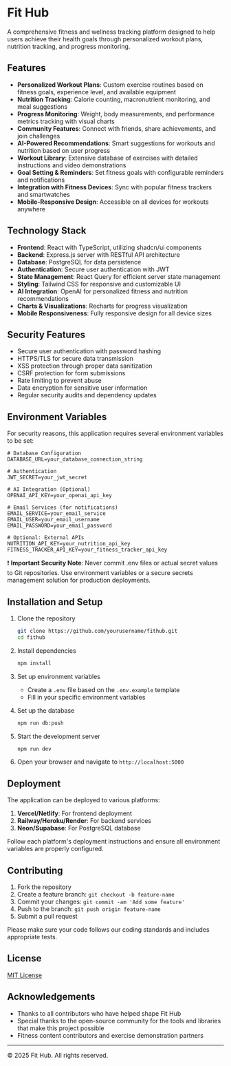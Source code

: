 # Fit Hub

A comprehensive fitness and wellness tracking platform designed to help users achieve their health goals through personalized workout plans, nutrition tracking, and progress monitoring.

## Features

- **Personalized Workout Plans**: Custom exercise routines based on fitness goals, experience level, and available equipment
- **Nutrition Tracking**: Calorie counting, macronutrient monitoring, and meal suggestions
- **Progress Monitoring**: Weight, body measurements, and performance metrics tracking with visual charts
- **Community Features**: Connect with friends, share achievements, and join challenges
- **AI-Powered Recommendations**: Smart suggestions for workouts and nutrition based on user progress
- **Workout Library**: Extensive database of exercises with detailed instructions and video demonstrations
- **Goal Setting & Reminders**: Set fitness goals with configurable reminders and notifications
- **Integration with Fitness Devices**: Sync with popular fitness trackers and smartwatches
- **Mobile-Responsive Design**: Accessible on all devices for workouts anywhere

## Technology Stack

- **Frontend**: React with TypeScript, utilizing shadcn/ui components
- **Backend**: Express.js server with RESTful API architecture
- **Database**: PostgreSQL for data persistence
- **Authentication**: Secure user authentication with JWT
- **State Management**: React Query for efficient server state management
- **Styling**: Tailwind CSS for responsive and customizable UI
- **AI Integration**: OpenAI for personalized fitness and nutrition recommendations
- **Charts & Visualizations**: Recharts for progress visualization
- **Mobile Responsiveness**: Fully responsive design for all device sizes

## Security Features

- Secure user authentication with password hashing
- HTTPS/TLS for secure data transmission
- XSS protection through proper data sanitization
- CSRF protection for form submissions
- Rate limiting to prevent abuse
- Data encryption for sensitive user information
- Regular security audits and dependency updates

## Environment Variables

For security reasons, this application requires several environment variables to be set:

```
# Database Configuration
DATABASE_URL=your_database_connection_string

# Authentication
JWT_SECRET=your_jwt_secret

# AI Integration (Optional)
OPENAI_API_KEY=your_openai_api_key

# Email Services (for notifications)
EMAIL_SERVICE=your_email_service
EMAIL_USER=your_email_username
EMAIL_PASSWORD=your_email_password

# Optional: External APIs
NUTRITION_API_KEY=your_nutrition_api_key
FITNESS_TRACKER_API_KEY=your_fitness_tracker_api_key
```

❗ **Important Security Note**: Never commit .env files or actual secret values to Git repositories. Use environment variables or a secure secrets management solution for production deployments.

## Installation and Setup

1. Clone the repository
    ```bash
    git clone https://github.com/yourusername/fithub.git
    cd fithub
    ```

2. Install dependencies
    ```bash
    npm install
    ```

3. Set up environment variables
    - Create a `.env` file based on the `.env.example` template
    - Fill in your specific environment variables

4. Set up the database
    ```bash
    npm run db:push
    ```

5. Start the development server
    ```bash
    npm run dev
    ```

6. Open your browser and navigate to `http://localhost:5000`

## Deployment

The application can be deployed to various platforms:

1. **Vercel/Netlify**: For frontend deployment
2. **Railway/Heroku/Render**: For backend services
3. **Neon/Supabase**: For PostgreSQL database

Follow each platform's deployment instructions and ensure all environment variables are properly configured.

## Contributing

1. Fork the repository
2. Create a feature branch: `git checkout -b feature-name`
3. Commit your changes: `git commit -am 'Add some feature'`
4. Push to the branch: `git push origin feature-name`
5. Submit a pull request

Please make sure your code follows our coding standards and includes appropriate tests.

## License

[MIT License](LICENSE)

## Acknowledgements

- Thanks to all contributors who have helped shape Fit Hub
- Special thanks to the open-source community for the tools and libraries that make this project possible
- Fitness content contributors and exercise demonstration partners

---

© 2025 Fit Hub. All rights reserved.